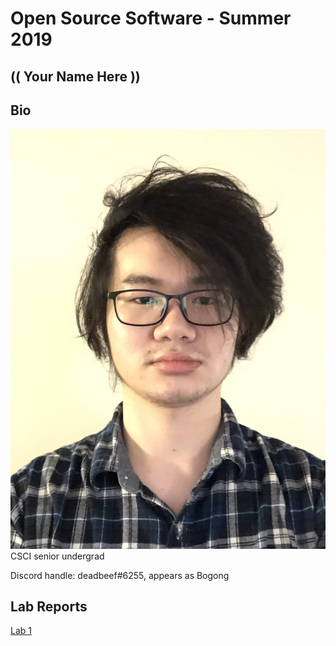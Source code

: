 # Open Source Software - Summer 2019

## (( Your Name Here ))

## Bio

![](/IMG_4614.png)
CSCI senior undergrad

Discord handle: deadbeef#6255, appears as Bogong

## Lab Reports

[Lab 1](labs/lab-01/report.md)
